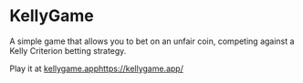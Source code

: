 # KellyGame

A simple game that allows you to bet on an unfair coin, competing against a Kelly Criterion betting strategy.

Play it at [kellygame.app](https://kellygame.app/)https://kellygame.app/
